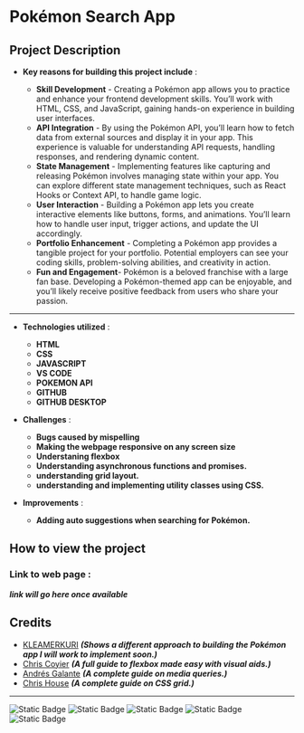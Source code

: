 # Pokémon Search App

## Project Description


* **Key reasons for building this project include** :

   * **Skill Development** - Creating a Pokémon app allows you to practice and enhance your frontend development skills. You’ll work with HTML, CSS, and JavaScript, gaining hands-on experience in building user interfaces.
   * **API Integration** - By using the Pokémon API, you’ll learn how to fetch data from external sources and display it in your app. This experience is valuable for understanding API requests, handling responses, and rendering dynamic content.
   * **State Management** - Implementing features like capturing and releasing Pokémon involves managing state within your app. You can explore different state management techniques, such as React Hooks or Context API, to handle game logic.
   * **User Interaction** - Building a Pokémon app lets you create interactive elements like buttons, forms, and animations. You’ll learn how to handle user input, trigger actions, and update the UI accordingly.
   * **Portfolio Enhancement** - Completing a Pokémon app provides a tangible project for your portfolio. Potential employers can see your coding skills, problem-solving abilities, and creativity in action.
   * **Fun and Engagement**- Pokémon is a beloved franchise with a large fan base. Developing a Pokémon-themed app can be enjoyable, and you’ll likely receive positive feedback from users who share your passion.
 
- - -
 
* **Technologies utilized** :

  * **HTML**
  * **CSS**
  * **JAVASCRIPT**
  * **VS CODE**
  * **POKEMON API**
  * **GITHUB**
  * **GITHUB DESKTOP**
 
* **Challenges** :

  * **Bugs caused by mispelling**
  * **Making the webpage responsive on any screen size**
  * **Understaning flexbox**
  * **Understanding asynchronous functions and promises.**
  * **understanding grid layout.**
  * **understanding and implementing utility classes using CSS.**
 
* **Improvements** :

  * **Adding auto suggestions when searching for Pokémon.**
  


## How to view the project 

  ### Link to web page :

  **_link will go here once available_**

  ## Credits

  * [KLEAMERKURI](https://youtu.be/TrfyFqKmhmk?si=rolLd0S3FJeiYx4R](https://thehelpfultipper.com/build-futuristic-pokemon-search-app-freecodecamp/)) **_(Shows a different approach to building the Pokémon app I will work to implement soon.)_**
  * [Chris Coyier](https://css-tricks.com/snippets/css/a-guide-to-flexbox/)  **_(A full guide to flexbox made easy with visual aids.)_**
  * [Andrés Galante](https://css-tricks.com/a-complete-guide-to-css-media-queries/)  **_(A complete guide on media queries.)_**
  * [Chris House](https://css-tricks.com/snippets/css/complete-guide-grid/)  **_(A complete guide on CSS grid.)_**

  




---

![Static Badge](https://img.shields.io/badge/HTML%20-%20orange) ![Static Badge](https://img.shields.io/badge/CSS%20-%20blue?logo=css) ![Static Badge](https://img.shields.io/badge/VS%20CODE%20-%20lightblue) ![Static Badge](https://img.shields.io/badge/JAVASCRIPT%20-%20yellow)
 ![Static Badge](https://img.shields.io/badge/GITHUB%20-%20purple)



